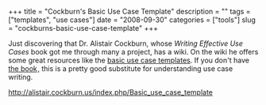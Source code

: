 +++
title = "Cockburn's Basic Use Case Template"
description = ""
tags = ["templates", "use cases"]
date = "2008-09-30"
categories = ["tools"]
slug = "cockburns-basic-use-case-template"
+++


<p>Just discovering that Dr. Alistair Cockburn, whose <em>Writing Effective Use Cases</em> book got me through many a project, has a wiki. On the wiki he offers some great resources like the <a href="http://alistair.cockburn.us/index.php/Basic_use_case_template">basic use case templates</a>. If you don't have <a href="http://www.amazon.com/gp/product/0201702258?ie=UTF8&amp;tag=urlgreyhot-20&amp;linkCode=as2&amp;camp=1789&amp;creative=9325&amp;creativeASIN=0201702258">the book</a><img src="http://www.assoc-amazon.com/e/ir?t=urlgreyhot-20&amp;l=as2&amp;o=1&amp;a=0201702258" width="1" height="1" border="0" alt="" style="border:none !important; margin:0px !important;" />, this is a pretty good substitute for understanding use case writing.</p>
  
<p><a href="http://alistair.cockburn.us/index.php/Basic_use_case_template">http://alistair.cockburn.us/index.php/Basic_use_case_template</a></p>
      

